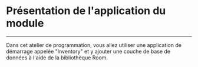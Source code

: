 # Présentation de l'application du module
---
Dans cet atelier de programmation, vous allez utiliser une application de démarrage appelée "Inventory" et y ajouter une couche de base de données à l'aide de la bibliothèque Room.
